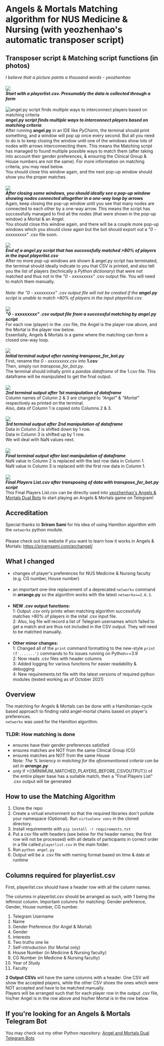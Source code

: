 # Angels & Mortals Matching algorithm for NUS Medicine & Nursing (with yeozhenhao's automatic transposer script)
## Transposer script & Matching script functions (in photos)
*I believe that a picture paints a thousand words - yeozhenhao*
####
![](botPics/matchinput.png)\
***Start with a playerlist.csv. Presumably the data is collected through a form***
####
![angel.py script finds multiple ways to interconnect players based on matching criteria](botPics/match1.png)\
***angel.py script finds multiple ways to interconnect players based on matching criteria***\
After running **angel.py** in an IDE like *PyCharm*, 
the terminal should print something, and a window will 
pop up once every second. But all you need to do is to 
keep closing the window until one of the windows show 
lots of nodes with arrows interconnecting them. 
This means the Matching script has managed to found multiple
possible ways to match them (after taking into account their
gender preferences, & ensuring the Clinical Group & House numbers
are not the same). For more information on matching criteria,
you may read below.\
You should close this window again, and the next pop-up window should
show you the proper matches.
####
![](botPics/match2.png)\
***After closing some windows, you should ideally see a pop-up window showing nodes connected altogether in a one-way loop by arrows***\
Again, keep closing the pop-up window until you see that many nodes are
connected to each other by a one-way arrow. This means the script has
successfully managed to find all the nodes (that were shown in the pop-up window)
a Mortal & an Angel.\
You should close this window again, and there will be a couple more pop-up windows which
you should close again but the bot should export out a *"0 - xxxxxxxxx"* .csv file soon. 
####
![](botPics/match3.png)\
***End of a angel.py script that has successfully matched >80% of players in the input playerlist.csv***\
After no more pop-up windows are shown & angel.py script has terminated, the terminal 
should ideally indicate to you that CSV is printed, and also tell you the list of players (technically a *Python dictionary*) 
that were not matched and thus not in the *"0 - xxxxxxxxx"* .csv output file. You will need to match them manually.
####
*Note: the *"0 - xxxxxxxxx"* .csv output file will not be created if the **angel.py** script is unable to match >80% of players in the input playerlist.csv.*
####
![](botPics/matchoutput.png)\
***"0 - xxxxxxxxx" .csv output file from a successful matching by angel.py script***\
For each row (player) in the .csv file, the Angel is the player row above, and the Mortal is the player row below.\
Essentially, Angels & Mortals is a game where the matching can form a closed one-way loop.
####
![](botPics/transpose1.png)\
***Initial terminal output after running transpose_for_bot.py***\
First, rename the *0 - xxxxxxxxx.csv* into **1.csv**\
Then, simply run *transpose_for_bot.py*.\
The terminal should initially print a *pandas dataframe* of the 1.csv file.
This dataframe will be manipulated to get the final output.

####
![](botPics/transpose2.png)\
***2nd terminal output after 1st manipulation of dataframe***\
Column names of Column 2 & 3 are changed to *"Angel"* & *"Mortal"* respectively as printed on the terminal.\
Also, data of Column 1 is copied onto Columns 2 & 3.
####
![](botPics/transpose3.png)\
***3rd terminal output after 2nd manipulation of dataframe***\
Data in Column 2 is shifted down by 1 row.\
Data in Column 3 is shifted up by 1 row.\
We will deal with NaN values next.
####
![](botPics/transpose4.png)\
***Final terminal output after last manipulation of dataframe***\
NaN value in Column 2 is replaced with the last row data in Column 1.\
NaN value in Column 3 is replaced with the first row data in Column 1.
####
![](botPics/transposeoutput.png)\
***Final Players List.csv after transposing of data with transpose_for_bot.py script***\
This Final Players List.csv can be directly used into [yeozhenhao's Angels & Mortals Dual Bots](https://github.com/yeozhenhao/Angels_Mortals_bot)
to start playing an Angels & Mortals game on Telegram!
####

## Accreditation
Special thanks to **Sriram Sami** for his idea of using Hamilton algorithm with the `networkx` python module.
####
Please check out his website if you want to learn how it works in Angels & Mortals: https://sriramsami.com/archangel/

## What I changed
- changes of player's preferences for NUS Medicine & Nursing faculty (e.g. CG number, House number)
####
- an important one-line replacement of a deprecated `networkx` command in **arrange.py** so the algorithm works with the latest `networkx==2.6.3`.
####
- **NEW .csv output functions:**\
1: Output .csv only prints when matching algorithm successfully matches >80% of players in the inital .csv input file.\
2: Also, log file will record a list of Telegram usernames which failed to get a match and are thus not included in the CSV output. They will need to be matched manually.
####
- **Other minor changes:**\
1: Changed all of the `print` command formatting to the new-style `print (f'.......')` commands to fix issues running on Python==3.9\
2: Now reads .csv files with header columns\
3: Added logging for various functions for easier readability & debugging\
4: New requirements.txt file with the latest versions of required python modules (tested working as of October 2021)



## Overview
The matching for Angels & Mortals can be done with a Hamiltonian-cycle based approach to finding valid angel-mortal chains based on player's preferences.\
`networkx` was used for the Hamilton algorithm.

### TLDR: How matching is done
- ensures have their gender preferences satisfied
- ensures matches are NOT from the same Clinical Group (CG)
- ensures matches are NOT from the same House\
*Note: The % leniency in matching for the aforementioned criteria can be set in **arrange.py***
- only if >{{MINIMUM_MATCHED_PLAYERS_BEFORE_CSVOUTPUT}} of the entire player base has a suitable match, then a "Final Players List" .csv output will be generated

## How to use the Matching Algorithm
1. Clone the repo
2. Create a virtual environment so that the required libraries don't pollute your namespace (Optional). Run `virtualenv venv` in the cloned directory.
3. Install requirements with `pip install -r requirements.txt`
4. Put a csv file with headers (see below for the header names; the first row will not be processed) with all details of participants in correct order in a file called `playerlist.csv` in the main folder.
5. Run `python angel.py`
6. Output will be a .csv file with naming format based on time & date at runtime


## Columns required for playerlist.csv
First, playerlist.csv should have a header row with all the column names.

The columns in playerlist.csv should be arranged as such, with 1 being the leftmost column. Important columns for matching: Gender preference, Gender, House number, CG number.


1. Telegram Username
2. Name
3. Gender Preference (for Angel & Mortal)
4. Gender
5. Interests 
6. Two truths one lie
7. Self-introduction (for Mortal only)
8. House Number (in Medicine & Nursing faculty)
9. CG Number (in Medicine & Nursing faculty)
10. Year of Study
11. Faculty

**2 Output CSVs** will have the same columns with a header. One CSV will show the accepted players, while the other CSV shoes the ones which were NOT accepted and have to be matched manually.\
Players will be arranged such that for each player row in the output .csv file, his/her Angel is in the row above and his/her Mortal is in the row below.

## If you're looking for an Angels & Mortals Telegram Bot
You may check out my other Python repository: [Angel and Mortals Dual Telegram Bots](https://github.com/yeozhenhao/Angels_Mortals_bot)
